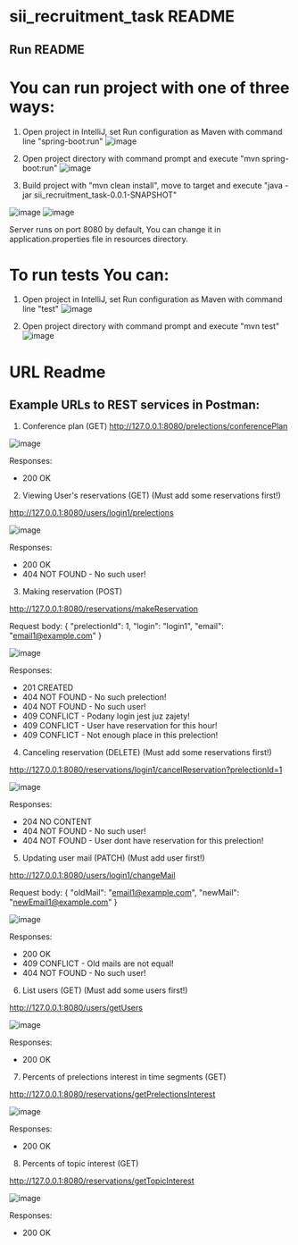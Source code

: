 # sii_recruitment_task README
## Run README
# You can run project with one of three ways:
1. Open project in IntelliJ, set Run configuration as Maven with command line "spring-boot:run"
![image](https://user-images.githubusercontent.com/44434406/170015862-8f2b1502-8a33-4af4-8bb1-ef17788768a2.png)

2. Open project directory with command prompt and execute "mvn spring-boot:run"
![image](https://user-images.githubusercontent.com/44434406/170016728-ffd16890-020c-4513-818d-9f3fa939de5f.png)

3. Build project with "mvn clean install", move to target and execute "java -jar sii_recruitment_task-0.0.1-SNAPSHOT"

![image](https://user-images.githubusercontent.com/44434406/170017920-fcbfef01-c7ec-46ce-9d54-5660b778ecc6.png)
![image](https://user-images.githubusercontent.com/44434406/170017964-60cecbbe-55dd-4dde-95fd-722cb8c26ef5.png)

Server runs on port 8080 by default, You can change it in application.properties file in resources directory. 
# To run tests You can:
1. Open project in IntelliJ, set Run configuration as Maven with command line "test"
![image](https://user-images.githubusercontent.com/44434406/170018106-1782b06d-0468-41d7-a036-ad735968210d.png)

2. Open project directory with command prompt and execute "mvn test"
![image](https://user-images.githubusercontent.com/44434406/170018218-d1ac541b-bc0e-4629-a577-dd573448f45b.png)

# URL Readme
## Example URLs to REST services in Postman:

1. Conference plan (GET)
http://127.0.0.1:8080/prelections/conferencePlan

![image](https://user-images.githubusercontent.com/44434406/170019902-de10c053-b296-45c0-8635-21ee15c5d611.png)

Responses:
  - 200 OK

2. Viewing User's reservations (GET) (Must add some reservations first!)


http://127.0.0.1:8080/users/login1/prelections


![image](https://user-images.githubusercontent.com/44434406/170020702-10b5af99-91db-4447-8bc6-5884471c19d0.png)


Responses:
  - 200 OK
  - 404 NOT FOUND - No such user!


3. Making reservation (POST)


http://127.0.0.1:8080/reservations/makeReservation


Request body:
{
    "prelectionId": 1,
    "login": "login1",
    "email": "email1@example.com"
}


![image](https://user-images.githubusercontent.com/44434406/170020957-c337f55d-974e-4f40-83de-6546c61ebf6d.png)


Responses:
  - 201 CREATED
  - 404 NOT FOUND - No such prelection!
  - 404 NOT FOUND - No such user!
  - 409 CONFLICT - Podany login jest juz zajety!
  - 409 CONFLICT - User have reservation for this hour!
  - 409 CONFLICT - Not enough place in this prelection!

4. Canceling reservation (DELETE) (Must add some reservations first!)


http://127.0.0.1:8080/reservations/login1/cancelReservation?prelectionId=1


![image](https://user-images.githubusercontent.com/44434406/170022073-188e28f2-a337-4dba-a63d-9e05811e6646.png)


Responses:
  - 204 NO CONTENT
  - 404 NOT FOUND - No such user!
  - 404 NOT FOUND - User dont have reservation for this prelection!

5. Updating user mail (PATCH) (Must add user first!)


http://127.0.0.1:8080/users/login1/changeMail


Request body:
{
    "oldMail": "email1@example.com",
    "newMail": "newEmail1@example.com"
}


![image](https://user-images.githubusercontent.com/44434406/170022467-6fe2bda4-cb76-4b33-a4b8-0e13b2c46159.png)

Responses:
  - 200 OK
  - 409 CONFLICT - Old mails are not equal!
  - 404 NOT FOUND - No such user!

6. List users (GET) (Must add some users first!)


http://127.0.0.1:8080/users/getUsers


![image](https://user-images.githubusercontent.com/44434406/170022924-61d94103-8187-40d3-b102-86690a3f8ac7.png)


Responses:
  - 200 OK

7. Percents of prelections interest in time segments (GET)


http://127.0.0.1:8080/reservations/getPrelectionsInterest


![image](https://user-images.githubusercontent.com/44434406/170023423-4cc31747-b855-45c0-be22-7a1c45a2fd7e.png)


Responses:
  - 200 OK
 
 
8. Percents of topic interest (GET)


http://127.0.0.1:8080/reservations/getTopicInterest


![image](https://user-images.githubusercontent.com/44434406/170023768-bd13b629-15ba-46a0-afd0-f623a0206df7.png)


Responses:
  - 200 OK


